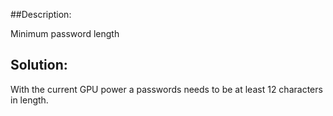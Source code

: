 ##Description:

Minimum password length

## Solution:

With the current GPU power a passwords needs to be at least 12 characters in length. 
